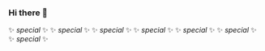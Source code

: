 ### Hi there 👋
 ✨ _special_ ✨ ✨ _special_ ✨ ✨ _special_ ✨ ✨ _special_ ✨ ✨ _special_ ✨ ✨ _special_ ✨ ✨ _special_ ✨
<!--
**anttoinettae/anttoinettae** is a ✨ _special_ ✨ repository because its `README.md` (this file) appears on your GitHub profile.

Here are some ideas to get you started:

- 🔭 I’m currently working on ...
- 🌱 I’m currently learning ...
- 👯 I’m looking to collaborate on ...
- 🤔 I’m looking for help with ...
- 💬 Ask me about ...
- 📫 How to reach me: ...
- 😄 Pronouns: ...
- ⚡ Fun fact: ...
-->

